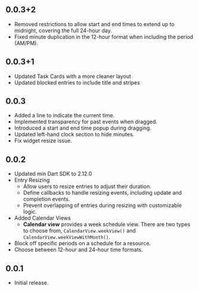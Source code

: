 ## 0.0.3+2

* Removed restrictions to allow start and end times to extend up to midnight, covering the full 24-hour day.
* Fixed minute duplication in the 12-hour format when including the period (AM/PM).

## 0.0.3+1

* Updated Task Cards with a more cleaner layout
* Updated blocked entries to include title and stripes

## 0.0.3

* Added a line to indicate the current time.
* Implemented transparency for past events when dragged.
* Introduced a start and end time popup during dragging.
* Updated left-hand clock section to hide minutes.
* Fix widget resize issue.

## 0.0.2

* Updated min Dart SDK to 2.12.0
* Entry Resizing
    - Allow users to resize entries to adjust their duration.
    - Define callbacks to handle resizing events, including update and completion events.
    - Prevent overlapping of entries during resizing with customizable logic.
* Added Calendar Views
    - **Calendar view** provides a week schedule view. There are two types to choose from, `CalendarView.weekView()` and `CalendarView.weekViewWithMonth()`.
* Block off specific periods on a schedule for a resource.
* Choose between 12-hour and 24-hour time formats.

## 0.0.1

* Initial release.